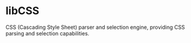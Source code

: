 # libCSS

CSS (Cascading Style Sheet) parser and selection engine, providing CSS parsing and selection capabilities.
